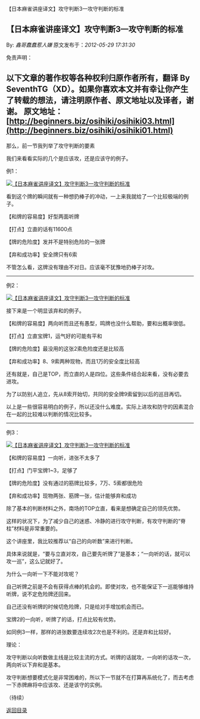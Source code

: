 【日本麻雀讲座译文】攻守判断3—攻守判断的标准
## 【日本麻雀讲座译文】攻守判断3—攻守判断的标准

By: *鑫哥蠢蠢惹人嫌* 原文发布于：*2012-05-29 17:31:30*

免责声明：

以下文章的著作权等各种权利归原作者所有，翻译 By
SeventhTG（XD）。如果你喜欢本文并有幸让你产生了转载的想法，请注明原作者、原文地址以及译者，谢谢。
原文地址： [http://beginners.biz/osihiki/osihiki03.html](http://beginners.biz/osihiki/osihiki01.html) 
------------------------------------------------------------------------------------

那么，前一节我列举了攻守判断的要素

我们来看看实际的几个是应该攻，还是应该守的例子。

例1：

[![【日本麻雀讲座译文】攻守判断3&mdash;攻守判断的标准](http://s14.sinaimg.cn/middle/7f78b76fxc1298c9ef41d&amp;690)](http://photo.blog.sina.com.cn/showpic.html#blogid=7f78b76f0101593t&url=http://s14.sinaimg.cn/orignal/7f78b76fxc1298c9ef41d)

看到这个牌的瞬间就有一种想扔棒子的冲动，一上来我就给了一个比较极端的例子。

【和牌的容易度】好型两面听牌

【打点】立直的话有11600点

【牌的危险度】发并不是特别危险的一张牌

【弃和成功率】安全牌只有6索

不管怎么看，这牌没有理由不对日。应该毫不犹豫地扔棒子对攻。

------------------------------------------------------------------------------------

例2：

[![【日本麻雀讲座译文】攻守判断3&mdash;攻守判断的标准](http://s9.sinaimg.cn/middle/7f78b76fxc129a7824458&amp;690)](http://photo.blog.sina.com.cn/showpic.html#blogid=7f78b76f0101593t&url=http://s9.sinaimg.cn/orignal/7f78b76fxc129a7824458)

接下来是一个明显该弃和的例子。

【和牌的容易度】两向听而且还有愚型，鸣牌也没什么帮助，要和出概率很低。

【打点】立直宝牌1，运气好的可能有平和

【牌的危险度】最没用的这张2索危险度还是比较高

【弃和成功率】8、9索两种现物，而且1万的安全度比较高

还有就是，自己是TOP，而立直的人是四位。这些条件结合起来看，没有必要去进攻。

为了以防别人追立，先从8索开始切，共同的安全牌9索留到以后的巡目再切。

以上是一些很容易明白的例子，所以还没什么难度。实际上进攻和防守的因素混合在一起的比较难以判断的情况比较多。

------------------------------------------------------------------------------------

例3：

[![【日本麻雀讲座译文】攻守判断3&mdash;攻守判断的标准](http://s11.sinaimg.cn/middle/7f78b76fxc129c8f1846a&amp;690)](http://photo.blog.sina.com.cn/showpic.html#blogid=7f78b76f0101593t&url=http://s11.sinaimg.cn/orignal/7f78b76fxc129c8f1846a)

【和牌的容易度】一向听，进张不太多了

【打点】门平宝牌1~3，足够了

【牌的危险度】没有通过的筋牌比较多，7万、5索都很危险

【弃和成功率】现物两张、筋牌一张，估计能够弃和成功

除了基本的判断材料之外，南场的TOP立直，看来是想确定自己的领先优势。

这样的状况下，为了减少自己的迷惑、冷静的进行攻守判断，有攻守判断的“脊柱”材料是非常重要的。

这个讲座里，我比较推荐以“自己的向听数”来进行判断。

具体来说就是，“要与立直对攻，自己要先听牌了”是基本；“一向听的话，就可以攻一巡”，这么记就好了。

为什么一向听一下不能对攻呢？

自己听牌之前是不会有获得点棒的机会的。即使对攻，也不能保证下一巡能够维持听牌，说不定危险牌还回来。

自己还没有听牌的时候切危险牌，只是给对手增加机会而已。

宝牌2的一向听，听牌了的话，打点比较有优势。

如同例3一样，那样的进张数要连续攻2次也是不利的。还是弃和比较好。

理论：

攻守判断以向听数做主线是比较主流的方式。听牌的话就攻，一向听的话攻一次，两向听以下弃和是基本。

攻守判断想要模式化是非常困难的，所以下一节就不在打算再系统化了，而去考虑一下赤牌麻将中应该攻、还是该守的实例。

（待续）

[返回目录](index.html)
